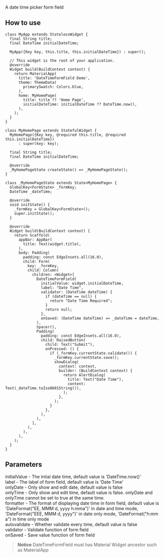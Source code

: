 
A date time picker form field

## How to use

```
class MyApp extends StatelessWidget {
  final String title;
  final DateTime initialDateTime;

  MyApp({Key key, this.title, this.initialDateTime}) : super();

  // This widget is the root of your application.
  @override
  Widget build(BuildContext context) {
    return MaterialApp(
      title: 'DateTimeFormField Demo',
      theme: ThemeData(
        primarySwatch: Colors.blue,
      ),
      home: MyHomePage(
        title: title ?? 'Home Page',
        initialDateTime: initialDateTime ?? DateTime.now(),
      ),
    );
  }
}

class MyHomePage extends StatefulWidget {
  MyHomePage({Key key, @required this.title, @required this.initialDateTime})
      : super(key: key);

  final String title;
  final DateTime initialDateTime;

  @override
  _MyHomePageState createState() => _MyHomePageState();
}

class _MyHomePageState extends State<MyHomePage> {
  GlobalKey<FormState> _formKey;
  DateTime _dateTime;

  @override
  void initState() {
    _formKey = GlobalKey<FormState>();
    super.initState();
  }

  @override
  Widget build(BuildContext context) {
    return Scaffold(
      appBar: AppBar(
        title: Text(widget.title),
      ),
      body: Padding(
        padding: const EdgeInsets.all(16.0),
        child: Form(
          key: _formKey,
          child: Column(
            children: <Widget>[
              DateTimeFormField(
                initialValue: widget.initialDateTime,
                label: "Date Time",
                validator: (DateTime dateTime) {
                  if (dateTime == null) {
                    return "Date Time Required";
                  }
                  return null;
                },
                onSaved: (DateTime dateTime) => _dateTime = dateTime,
              ),
              Spacer(),
              Padding(
                padding: const EdgeInsets.all(16.0),
                child: RaisedButton(
                  child: Text("Submit"),
                  onPressed: () {
                    if (_formKey.currentState.validate()) {
                      _formKey.currentState.save();
                      showDialog(
                        context: context,
                        builder: (BuildContext context) {
                          return AlertDialog(
                            title: Text("Date Time"),
                            content: Text(_dateTime.toIso8601String()),
                          );
                        },
                      );
                    }
                  },
                ),
              ),
            ],
          ),
        ),
      ),
    );
  }
}
```

## Parameters
initialValue - The intial date time, default value is 'DateTime.now()'  
label - The label of form field, default value is 'Date Time'  
onlyDate - Only show and edit date, default value is false  
onlyTime - Only show and edit time, default value is false. onlyDate and onlyTime cannot be set to true at the same time.  
formatter - The format of displaying date time in form field, default value is 'DateFormat("EE, MMM d, yyyy h:mma")' in date and time mode, 'DateFormat("EEE, MMM d, yyyy")' in date only mode, 'DateFormat("h:mm a") in time only mode  
autovalidate - Whether validate every time, default value is false  
validator - Validate function of form field  
onSaved - Save value function of form field
  
  
> **Notice** DateTimeFormField must has Material Widget ancestor such as MaterialApp
